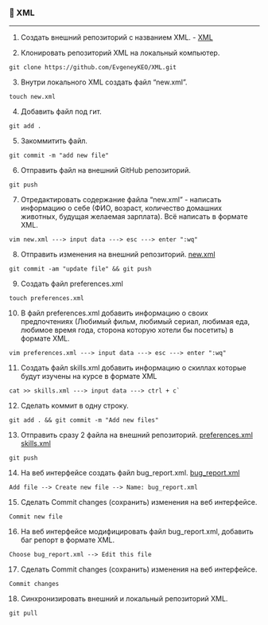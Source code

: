 ### :large_orange_diamond: XML
 _________________________________________________________________________________
 1. Создать внешний репозиторий c названием XML.            - [XML](https://github.com/EvgeneyKEO/XML.git)

 2. Клонировать репозиторий XML на локальный компьютер.     
```
git clone https://github.com/EvgeneyKEO/XML.git
```
 3. Внутри локального XML создать файл “new.xml”.           
 ```
 touch new.xml
```
 4. Добавить файл под гит.                                  
```
git add .
```
 5. Закоммитить файл.                                      
``` 
git commit -m "add new file"
```
 6. Отправить файл на внешний GitHub репозиторий.         
```
git push
```
 7. Отредактировать содержание файла “new.xml” - написать 
информацию о себе (ФИО, возраст, количество
домашних животных, будущая желаемая зарплата). Всё написать в формате XML.
```
vim new.xml ---> input data ---> esc ---> enter ":wq"
```
 8. Отправить изменения на внешний репозиторий. [new.xml](https://github.com/EvgeneyKEO/XML/blob/80e38f039f2898659ea6d7ffd6e2477226ddcb08/new.xml)
``` 
git commit -am "update file" && git push
``` 
 9. Создать файл preferences.xml 
```
touch preferences.xml
```
 10. В файл preferences.xml добавить информацию о своих 
предпочтениях (Любимый фильм, любимый сериал, любимая еда,
любимое время года, сторона которую хотели бы посетить) в формате XML. 
```
vim preferences.xml ---> input data ---> esc ---> enter ":wq"
```
 11. Создать файл skills.xml добавить информацию о скиллах
 которые будут изучены на курсе в формате XML		     
```
cat >> skills.xml ---> input data ---> ctrl + c`
```
 12. Сделать коммит в одну строку. 
```
git add . && git commit -m "Add new files"
```
 13. Отправить сразу 2 файла на внешний репозиторий. [preferences.xml](https://github.com/EvgeneyKEO/XML/blob/80e38f039f2898659ea6d7ffd6e2477226ddcb08/preferences.xml) [skills.xml](https://github.com/EvgeneyKEO/XML/blob/80e38f039f2898659ea6d7ffd6e2477226ddcb08/skills.xml) 
```
git push
```
 14. На веб интерфейсе создать файл bug_report.xml. [bug_report.xml](https://github.com/EvgeneyKEO/XML/blob/80e38f039f2898659ea6d7ffd6e2477226ddcb08/bug_report.xml)
```
Add file --> Create new file --> Name: bug_report.xml
``` 
 15. Сделать Commit changes (сохранить) изменения 
на веб интерфейсе.					      
```
Commit new file
```
 16. На веб интерфейсе модифицировать файл bug_report.xml, 
добавить баг репорт в формате XML. 		     	      
```
Choose bug_report.xml --> Edit this file
``` 

 17. Сделать Commit changes (сохранить) 
изменения на веб интерфейсе.			      	      
```
Commit changes
```

 18. Синхронизировать внешний и локальный репозиторий XML.    
```
git pull
```
